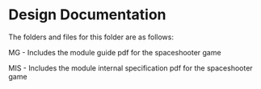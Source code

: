 # Design Documentation

The folders and files for this folder are as follows:

MG - Includes the module guide pdf for the spaceshooter game

MIS - Includes the module internal specification pdf for the spaceshooter game
